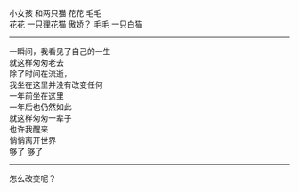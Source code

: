 

小女孩 和两只猫 花花 毛毛  
花花 一只狸花猫  傲娇？
毛毛 一只白猫

-------

一瞬间，我看见了自己的一生  
就这样匆匆老去  
除了时间在流逝，  
我坐在这里并没有改变任何  
一年前坐在这里  
一年后也仍然如此  
就这样匆匆一辈子  
也许我醒来  
悄悄离开世界  
够了 够了  

-----

怎么改变呢？
